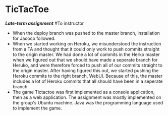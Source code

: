 # TicTacToe
***Late-term assignment***
#To instructor
* When the deploy branch was pushed to the master branch, installation for Jacoco followed.
* When we started working on Heroku, we misunderstood the instruction from a TA and thought that it could only work to push commits straight to the origin master. We had done a lot of commits in the Herko master when we figured out that we should have made a seperate branch for Heruko, and were therefore forced to push all of our commits straight to the origin master. After having figured this out, we started pushing the Heroku commits to the right branch, WebUI. Because of this, the master includes a lot of Heroku commits that all should have been in a seperate branch.
* The game Tictactoe was first implemented as a console application, then as a web application. The assignment was mostly implemented on the group's Ubuntu machine. Java was the programming language used to implement the game.


